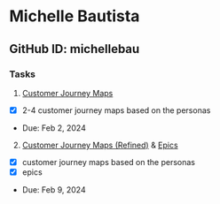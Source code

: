 # Michelle Bautista
## GitHub ID: michellebau

### Tasks
1. [Customer Journey Maps](https://docs.google.com/presentation/d/160TolTQjkZPV3yMqeMxS-7nS6hxcSNmN3QAxlLEXQT8/edit?usp=sharing)
- [x] 2-4 customer journey maps based on the personas
- Due: Feb 2, 2024

2. [Customer Journey Maps (Refined)](https://docs.google.com/presentation/d/160TolTQjkZPV3yMqeMxS-7nS6hxcSNmN3QAxlLEXQT8/edit?usp=sharing) & [Epics](https://docs.google.com/document/d/1WmWCdHSys4LA_qUxRb7vn0nfP0BLURISCAIUoIgvQyU/edit?usp=sharing)
-[x] customer journey maps based on the personas
-[x] epics
- Due: Feb 9, 2024

